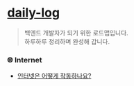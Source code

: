 # [daily-log](https://roadmap.sh/backend)

> 백엔드 개발자가 되기 위한 로드맵입니다.  
> 하루하루 정리하며 완성해 갑니다.

### 🌐 Internet

- [인터넷은 어떻게 작동하나요?](인터넷은%20어떻게%20작동하나요.md)
